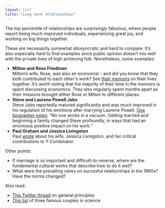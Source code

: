 ```yaml
---
layout: list
title: "Long term relationships"
---
```


The top percentile of relationships are surprisingly fabulous, where people report being much improved individuals, experiencing great joy, and working on big things together.

These are necessarily somewhat idiosyncratic and hard to compare. It’s also especially hard to find examples since public opinion doesn’t mix well with the private lives of high achieving folk. Nonetheless, some examples:

- **Milton and Rose Friedman**\
  Milton’s wife, Rose, was also an economist - and did you know that they both contributed to each other's work? See [their memoirs](https://www.amazon.com/Two-Lucky-People-Milton-Friedman/dp/0226264149) on their lives together. It’s worth noting that the majority of their time in the memoirs is spent discussing economics. They also regularly spent months apart as their missions brought either Rose or Milton to different places.
- **Steve and Laurene Powell Jobs**\
  Steve Jobs reportedly matured significantly and was much improved in his regulation of his emotions after marrying Laurene Powell. [One biographer notes](https://en.m.wikipedia.org/wiki/Becoming_Steve_Jobs): “No one works in a vacuum. Getting married and beginning a family changed Steve profoundly, in ways that had an enormous positive impact on his work.”
- **Paul Graham and Jessica Livingston**\
  Paul [wrote](https://paulgraham.com/jessica.html) about his wife, Jessica Livingston, and her critical contributions to Y Combinator.

Other points:

- If marriage is so important and difficult-to-reverse, where are the fundamental cultural works that describe how to do it well?
- What were the prevailing views on succesful relationships in the 1960s? Have the norms changed?

Also read:

- [This Twitter thread](https://twitter.com/sweatystartup/status/1744728268123914591) on general principles
- [This list](https://britishlibrary.typepad.co.uk/science/2014/02/scientists-in-love.html) of three famous couples in science

